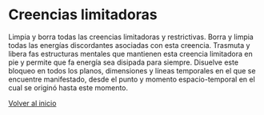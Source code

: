 # Creencias limitadoras

Limpia y borra todas las creencias limitadoras y restrictivas. Borra y limpia todas las energías discordantes asociadas con esta creencia. Trasmuta y libera fas estructuras mentales que mantienen esta creencia limitadora en pie y permite que fa energía sea disipada para siempre. Disuelve este bloqueo en todos los planos, dimensiones y líneas temporales en el que se encuentre manifestado, desde el punto y momento espacio-temporal en el cual se originó hasta este momento.

[Volver al inicio](../readme.md)
